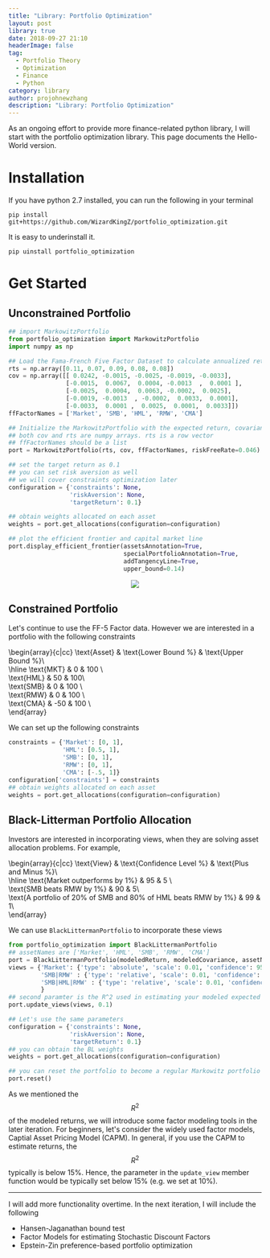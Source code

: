 ```yaml
---
title: "Library: Portfolio Optimization"
layout: post
library: true
date: 2018-09-27 21:10
headerImage: false
tag: 
  - Portfolio Theory
  - Optimization
  - Finance
  - Python
category: library
author: projohnewzhang
description: "Library: Portfolio Optimization"
---
```


As an ongoing effort to provide more finance-related python library, I will start with the portfolio optimization library. This page documents the Hello-World version.

# Installation

If you have python 2.7 installed, you can run the following in your terminal

```unix
pip install git+https://github.com/WizardKingZ/portfolio_optimization.git
```

It is easy to underinstall it.

```unix
pip uinstall portfolio_optimization
```

# Get Started
## Unconstrained Portfolio
```python
## import MarkowitzPortfolio 
from portfolio_optimization import MarkowitzPortfolio
import numpy as np

## Load the Fama-French Five Factor Dataset to calculate annualized return and covariance
rts = np.array([0.11, 0.07, 0.09, 0.08, 0.08])
cov = np.array([[ 0.0242, -0.0015, -0.0025, -0.0019, -0.0033],
                [-0.0015,  0.0067,  0.0004, -0.0013  ,  0.0001 ],
                [-0.0025,  0.0004,  0.0063, -0.0002,  0.0025],
                [-0.0019, -0.0013  , -0.0002,  0.0033,  0.0001],
                [-0.0033,  0.0001 ,  0.0025,  0.0001,  0.0033]])
ffFactorNames = ['Market', 'SMB', 'HML', 'RMW', 'CMA']

## Initialize the MarkowitzPortfolio with the expected return, covariance and asset names
## both cov and rts are numpy arrays. rts is a row vector 
## ffFactorNames should be a list
port = MarkowitzPortfolio(rts, cov, ffFactorNames, riskFreeRate=0.046)

## set the target return as 0.1 
## you can set risk aversion as well
## we will cover constraints optimization later
configuration = {'constraints': None, 
                 'riskAversion': None, 
                 'targetReturn': 0.1}

## obtain weights allocated on each asset
weights = port.get_allocations(configuration=configuration)

## plot the efficient frontier and capital market line 
port.display_efficient_frontier(assetsAnnotation=True, 
                                specialPortfolioAnnotation=True, 
                                addTangencyLine=True, 
                                upper_bound=0.14)
```

<p align="center"> 
<img src="{{site.base_url}}/assets/images/portfolio_optimization/efficient_frontier_with_cml.png">
</p>

## Constrained Portfolio

Let's continue to use the FF-5 Factor data. However we are interested in a portfolio with the following constraints

\begin{array}{c|cc} 
\text{Asset} & \text{Lower Bound %} & \text{Upper Bound %}\\\
\hline \text{MKT} & 0 & 100 \\\
\text{HML} & 50 & 100\\\
\text{SMB} & 0 & 100 \\\
\text{RMW} & 0 & 100 \\\
\text{CMA} & -50 & 100 \\\
\end{array}

We can set up the following constraints

```python
constraints = {'Market': [0, 1], 
               'HML': [0.5, 1], 
               'SMB': [0, 1], 
               'RMW': [0, 1], 
               'CMA': [-.5, 1]}
configuration['constraints'] = constraints
## obtain weights allocated on each asset
weights = port.get_allocations(configuration=configuration)
```

## Black-Litterman Portfolio Allocation

Investors are interested in incorporating views, when they are solving asset allocation problems. For example,

\begin{array}{c|cc} 
\text{View} & \text{Confidence Level %} & \text{Plus and Minus %}\\\
\hline \text{Market outperforms by 1%} & 95 & 5 \\\
\text{SMB beats RMW by 1%} & 90 & 5\\\
\text{A portfolio of 20% of SMB and 80% of HML beats RMW by 1%} & 99 & 1\\\
\end{array}

We can use ```BlackLittermanPortfolio``` to incorporate these views

```python
from portfolio_optimization import BlackLittermanPortfolio
## assetNames are ['Market', 'HML', 'SMB', 'RMW', 'CMA']
port = BlackLittermanPortfolio(modeledReturn, modeledCovariance, assetNames, riskFreeRate=0.046)
views = {'Market': {'type': 'absolute', 'scale': 0.01, 'confidence': 95, 'plusminus%': 5},
         'SMB|RMW' : {'type': 'relative', 'scale': 0.01, 'confidence': 90, 'plusminus%': 5, 'weights': [1., -1.]},
         'SMB|HML|RMW' : {'type': 'relative', 'scale': 0.01, 'confidence': 99, 'plusminus%': 1, 'weights': [.2, .8, -1.]},
         }
## second paramter is the R^2 used in estimating your modeled expected returns
port.update_views(views, 0.1)

## Let's use the same parameters
configuration = {'constraints': None, 
                 'riskAversion': None, 
                 'targetReturn': 0.1}
## you can obtain the BL weights                
weights = port.get_allocations(configuration=configuration)

## you can reset the portfolio to become a regular Markowitz portfolio
port.reset()
```

As we mentioned the $$R^2$$ of the modeled returns, we will introduce some factor modeling tools in the later iteration. For beginners, let's consider the widely used factor models, Captial Asset Pricing Model (CAPM). In general, if you use the CAPM to estimate returns, the $$R^2$$ typically is below 15%. Hence, the parameter in the ```update_view``` member function would be typically set below 15% (e.g. we set at 10%).

---

I will add more functionality overtime. In the next iteration, I will include the following

* Hansen-Jaganathan bound test
* Factor Models for estimating Stochastic Discount Factors
* Epstein-Zin preference-based portfolio optimization
